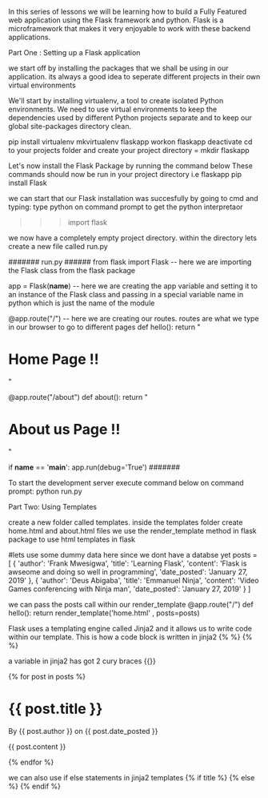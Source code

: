 In this series of lessons we will be learning how to build a Fully Featured web application using the Flask framework and python. Flask is a microframework that makes it very enjoyable to work with these backend applications.

Part One : Setting up a Flask application

we start off by installing the packages that we shall be using in our application. its always a good idea to seperate different projects in their own virtual environments

We'll start by installing virtualenv, a tool to create isolated Python environments. We need to use virtual environments to keep the dependencies used by different Python projects separate and to keep our global site-packages directory clean.

pip install virtualenv
mkvirtualenv flaskapp
workon flaskapp
deactivate
cd to your projects folder and create your project directory = mkdir flaskapp

Let's now install the Flask Package by running the command below
These commands should now be run in your project directory i.e flaskapp
pip install Flask

we can start that our Flask installation was succesfully by going to cmd and typing:
type python on command prompt to get the python interpretaor 
>>> import flask

we now have a completely empty project directory. within the directory lets create a new file called run.py

####### run.py ######
from flask import Flask -- here we are importing the Flask class from the flask package 

app = Flask(__name__) -- here we are creating the app variable and setting it to an instance of the Flask class                            and passing in a special variable name in python which is just the name of the module

@app.route("/") -- here we are creating our routes. routes are what we type in our browser to go to different pages
def hello():
    return "<h1>Home Page !!</h1>"

@app.route("/about") 
def about():
    return "<h1>About us Page !!</h1>"

if __name__ == '__main__':
    app.run(debug='True')
#######

To start the development server execute command below on command prompt:
python run.py

Part Two: Using Templates

create a new folder called templates. inside the templates folder create home.html and about.html files
we use the render_template method in flask package to use html templates in flask

#lets use some dummy data here since we dont have a databse yet
posts = [
    {
        'author': 'Frank Mwesigwa',
        'title': 'Learning Flask',
        'content': 'Flask is awseome and doing so well in programming',
        'date_posted': 'January 27, 2019'
    },
    {
        'author': 'Deus Abigaba',
        'title': 'Emmanuel Ninja',
        'content': 'Video Games conferencing with Ninja man',
        'date_posted': 'January 27, 2019'
    }
]

we can pass the posts call within our render_template
@app.route("/")
def hello():
    return render_template('home.html' , posts=posts)

Flask uses a templating engine called Jinja2 and it allows us to write code within our template. This is how a code block is written in jinja2
  {% %}
  {% %}

a variable in jinja2 has got 2 cury braces
  {{}}

  {% for post in posts %}
    <h1>{{ post.title }}</h1>
    <p>By {{ post.author }} on {{ post.date_posted }}</p>
    <p>{{ post.content }}</p>
  {% endfor %}

we can also use if else statements in jinja2 templates
  {% if title %}
    <title> Flask App - {{ title }} </title>
  {% else %}
    <title> Flask App </title>
  {% endif %}












